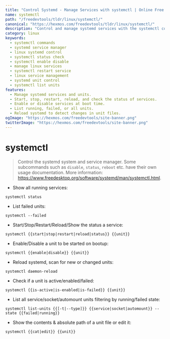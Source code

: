 ```yaml
---
title: "Control Systemd - Manage Services with systemctl | Online Free DevTools by Hexmos"
name: systemctl
path: "/freedevtools/tldr/linux/systemctl/"
canonical: "https://hexmos.com/freedevtools/tldr/linux/systemctl/"
description: "Control and manage systemd services with the systemctl command.  Start, stop, restart, enable, and disable services easily. Free online tool, no registration required."
category: linux
keywords:
  - systemctl commands
  - systemd service manager
  - linux systemd control
  - systemctl status check
  - systemctl enable disable
  - manage linux services
  - systemctl restart service
  - linux service management
  - systemd unit control
  - systemctl list units
features:
  - Manage systemd services and units.
  - Start, stop, restart, reload, and check the status of services.
  - Enable or disable services at boot time.
  - List running, failed, or all units.
  - Reload systemd to detect changes in unit files.
ogImage: "https://hexmos.com/freedevtools/site-banner.png"
twitterImage: "https://hexmos.com/freedevtools/site-banner.png"
---
```


# systemctl

> Control the systemd system and service manager.
> Some subcommands such as `disable`, `status`, `reboot` etc. have their own usage documentation.
> More information: <https://www.freedesktop.org/software/systemd/man/systemctl.html>.

- Show all running services:

`systemctl status`

- List failed units:

`systemctl --failed`

- Start/Stop/Restart/Reload/Show the status a service:

`systemctl {{start|stop|restart|reload|status}} {{unit}}`

- Enable/Disable a unit to be started on bootup:

`systemctl {{enable|disable}} {{unit}}`

- Reload systemd, scan for new or changed units:

`systemctl daemon-reload`

- Check if a unit is active/enabled/failed:

`systemctl {{is-active|is-enabled|is-failed}} {{unit}}`

- List all service/socket/automount units filtering by running/failed state:

`systemctl list-units {{[-t|--type]}} {{service|socket|automount}} --state {{failed|running}}`

- Show the contents & absolute path of a unit file or edit it:

`systemctl {{cat|edit}} {{unit}}`
